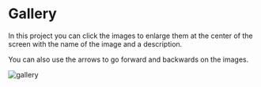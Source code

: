 # Gallery
 In this project you can click the images to enlarge them at the center of the screen with the name of the image and a description.
 
 You can also use the arrows to go forward and backwards on the images.


![gallery](https://user-images.githubusercontent.com/66093149/121387523-a482eb80-c942-11eb-8b2e-ed839c1dcce3.png)
